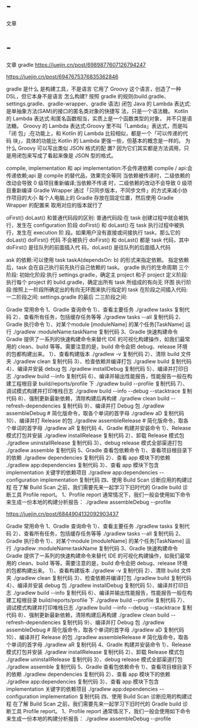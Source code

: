 # -
文章
# -
文章
gradle
https://juejin.cn/post/6989877607126794247

https://juejin.cn/post/6947675376835362846


gradle 是什么 是构建工具，不是语言
它用了 Groovy 这个语言，创造了一种 DSL，但它本身不是语言 怎么构建?
按照 gradle 的规则(build.gradle、settings.gradle、gradle-wrapper、gradle 语法)
闭包
Java 的 Lambda 表达式:是单抽象方法(SAM)的接口的匿名类对象的快捷写 法，只是一个语法糖。
Kotlin 的 Lambda 表达式:和匿名函数相当，实质上是一个函数类型的对象， 并不只是语法糖。
Groovy 的 Lambda 表达式:Groovy 里不叫「Lambda」表达式，而是叫「闭 包」;在功能上，和 Kotlin 的 Lambda 比较相似，都是一个「可以传递的代码 块」，具体的功能比 Kotlin 的 Lambda 更强一些，但基本的概念是一样的。
为什么 Groovy 可以写出类似 JSON 格式的配 置?
因为它们其实都是方法调用，只是用闭包来写成了看起来像是 JSON 型的格式。

compile, implementation 和 api
implementation:不会传递依赖
compile / api:会传递依赖;api 是 compile 的替代品，效果完全等同 当依赖被传递时，二级依赖的改动会导致 0 级项目重新编译;当依赖不传递 时，二级依赖的改动不会导致 0 级项目重新编译
Gradle Wrapper
通过「只同步版本，不同步文件」的方式来减小协作项目的大小 每个人电脑上的 Gradle 存放在固定位置，然后使用 Gradle Wrapper 的配置来 取用对应的版本就行了

oFirst() doLast() 和普通代码段的区别:
普通代码段:在 task 创建过程中就会被执行，发生在 configuration 阶段 doFirst() 和 doLast():在 task 执行过程中被执行，发生在 execution 阶 段。如果用户没有直接或间接执行 task，那么它的 doLast() doFirst() 代码 不会被执行
doFirst() 和 doLast() 都是 task 代码，其中 doFirst() 是往队列的前面插入代 码，doLast() 是往队列的后面插入代码

ask 的依赖:可以使用 task taskA(dependsOn: b) 的形式来指定依赖。 指定依赖后，task 会在自己执行前先执行自己依赖的 task。
gradle 执行的生命周期 三个阶段:
初始化阶段:执行 settings.gradle，确定主 project 和子 project 定义阶段:执行每个 project 的 bulid.gradle，确定出所有 task 所组成的有向无 环图
执行阶段:按照上一阶段所确定出的有向无环图来执行指定的 task
在阶段之间插入代码: 一二阶段之间:
settings.gradle 的最后 二三阶段之间:

Gradle 常用命令
1、Gradle 查询命令
1）、查看主要任务
    ./gradlew tasks
复制代码
2）、查看所有任务，包括缓存任务等等
    ./gradlew tasks --all
复制代码
2、Gradle 执行命令
1）、对某个module [moduleName]   的某个任务[TaskName] 运行
    ./gradlew :moduleName:taskName
复制代码
3、Gradle 快速构建命令
Gradle 提供了一系列的快速构建命令来替代 IDE 的可视化构建操作，如我们最常用的 clean、build 等等。需要注意的是，build 命令会把 debug、release 环境的包都构建出来。
1）、查看构建版本
    ./gradlew -v
复制代码
2）、清除 build 文件夹
    ./gradlew clean
复制代码
3）、检查依赖并编译打包
    ./gradlew build
复制代码
4）、编译并安装 debug 包
    ./gradlew installDebug
复制代码
5）、编译并打印日志
    ./gradlew build --info
复制代码
6）、编译并输出性能报告，性能报告一般在构建工程根目录 build/reports/profile 下
    ./gradlew build --profile
复制代码
7）、调试模式构建并打印堆栈日志
    ./gradlew build --info --debug --stacktrace
复制代码
8）、强制更新最新依赖，清除构建后再构建
    ./gradlew clean build --refresh-dependencies
复制代码
9）、编译并打 Debug 包
    ./gradlew assembleDebug
    # 简化版命令，取各个单词的首字母
    ./gradlew aD
复制代码
10）、编译并打 Release 的包
    ./gradlew assembleRelease
    # 简化版命令，取各个单词的首字母
    ./gradlew aR
复制代码
4、Gradle 构建并安装命令
1）、Release 模式打包并安装
    ./gradlew installRelease
复制代码
2）、卸载 Release 模式包
    ./gradlew uninstallRelease
复制代码
3）、debug release 模式全部渠道打包
    ./gradlew assemble
复制代码
5、Gradle 查看包依赖命令
1）、查看项目根目录下的依赖
    ./gradlew dependencies
复制代码
2）、查看 app 模块下的依赖
    ./gradlew app:dependencies
复制代码
3）、查看 app 模块下包含 implementation 关键字的依赖项目
    ./gradlew app:dependencies --configuration implementation
复制代码
四、使用 Build Scan 诊断应用的构建过程
在了解 Build Scan 之前，我们需要先来一起学习下旧时代的 Gradle build 诊断工具 Profile report。
1、Profile report
通常情况下，我们一般会使用如下命令来生成一份本地的构建分析报告：
    ./gradlew assembleDebug --profile


https://juejin.cn/post/6844904132092903437



Gradle 常用命令
1、Gradle 查询命令
1）、查看主要任务
    ./gradlew tasks
复制代码
2）、查看所有任务，包括缓存任务等等
    ./gradlew tasks --all
复制代码
2、Gradle 执行命令
1）、对某个module [moduleName]   的某个任务[TaskName] 运行
    ./gradlew :moduleName:taskName
复制代码
3、Gradle 快速构建命令
Gradle 提供了一系列的快速构建命令来替代 IDE 的可视化构建操作，如我们最常用的 clean、build 等等。需要注意的是，build 命令会把 debug、release 环境的包都构建出来。
1）、查看构建版本
    ./gradlew -v
复制代码
2）、清除 build 文件夹
    ./gradlew clean
复制代码
3）、检查依赖并编译打包
    ./gradlew build
复制代码
4）、编译并安装 debug 包
    ./gradlew installDebug
复制代码
5）、编译并打印日志
    ./gradlew build --info
复制代码
6）、编译并输出性能报告，性能报告一般在构建工程根目录 build/reports/profile 下
    ./gradlew build --profile
复制代码
7）、调试模式构建并打印堆栈日志
    ./gradlew build --info --debug --stacktrace
复制代码
8）、强制更新最新依赖，清除构建后再构建
    ./gradlew clean build --refresh-dependencies
复制代码
9）、编译并打 Debug 包
    ./gradlew assembleDebug
    # 简化版命令，取各个单词的首字母
    ./gradlew aD
复制代码
10）、编译并打 Release 的包
    ./gradlew assembleRelease
    # 简化版命令，取各个单词的首字母
    ./gradlew aR
复制代码
4、Gradle 构建并安装命令
1）、Release 模式打包并安装
    ./gradlew installRelease
复制代码
2）、卸载 Release 模式包
    ./gradlew uninstallRelease
复制代码
3）、debug release 模式全部渠道打包
    ./gradlew assemble
复制代码
5、Gradle 查看包依赖命令
1）、查看项目根目录下的依赖
    ./gradlew dependencies
复制代码
2）、查看 app 模块下的依赖
    ./gradlew app:dependencies
复制代码
3）、查看 app 模块下包含 implementation 关键字的依赖项目
    ./gradlew app:dependencies --configuration implementation
复制代码
四、使用 Build Scan 诊断应用的构建过程
在了解 Build Scan 之前，我们需要先来一起学习下旧时代的 Gradle build 诊断工具 Profile report。
1、Profile report
通常情况下，我们一般会使用如下命令来生成一份本地的构建分析报告：
    ./gradlew assembleDebug --profile

